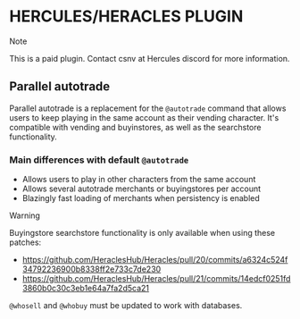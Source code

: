 # HERCULES/HERACLES PLUGIN
> [!NOTE]
> This is a paid plugin. Contact csnv at Hercules discord for more information.

## Parallel autotrade
Parallel autotrade is a replacement for the `@autotrade` command that allows users to keep playing in the same account as their vending character. It's compatible with vending and buyinstores, as well as the searchstore functionality.

### Main differences with default `@autotrade`
- Allows users to play in other characters from the same account
- Allows several autotrade merchants or buyingstores per account
- Blazingly fast loading of merchants when persistency is enabled

> [!WARNING]
> Buyingstore searchstore functionality is only available when using these patches:
> - https://github.com/HeraclesHub/Heracles/pull/20/commits/a6324c524f34792236900b8338ff2e733c7de230
> - https://github.com/HeraclesHub/Heracles/pull/21/commits/14edcf0251fd3860b0c30c3eb1e64a7fa2d5ca21
> 
> `@whosell` and `@whobuy` must be updated to work with databases.